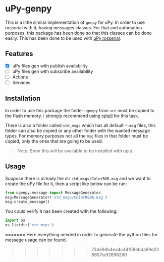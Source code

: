 # uPy-genpy

This is a little similar implementation of `genpy` for uPy. In order to use rosserial with it, having messages classes. For that and automation purposes, this package has been done so that this classes can be done easily. This has been done to be used with [uPy rosserial](https://github.com/FunPythonEC/uPy-rosserial).

## Features

- [x] uPy files gen with publish availability
- [ ] uPy files gen with subscribe availability
- [ ] Actions
- [ ] Services

## Installation
In order to use this package the folder `ugenpy` from `src` must be copied to the flash memory. I strongly recommend using [rshell](https://github.com/dhylands/rshell) for this task. 

There is also a folder called `std_msgs` which has all default `*.msg` files, this folder can also be copied or any other folder with the wanted message types. For memory purposes not all the `msg` files in that folder must be copied, only the ones that are going to be used.

>Note: Soon this will be available to be installed with upip.

## Usage

Suppose there is already the dir `std_msgs/ColorRGB.msg` and we want to create the uPy file for it, then a script like below can be run:

``` python
from ugenpy.message import MessageGenerator
msg=MessageGenerator('std_msgs/ColorRGBA.msg')
msg.create_message()
```

You could verify it has been created with the following:
``` python
import os
os.listdir('std_msgs')
```
=======
Here everything needed in order to generate the python files for message usage can be found.
>>>>>>> 73de94b4ea4c44f58ebda99e238657cef2698260
